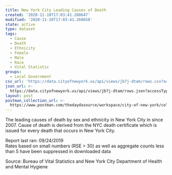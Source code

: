 ```yaml
---
title: New York City Leading Causes of Death
created: '2020-11-10T17:03:41.260647'
modified: '2020-11-10T17:03:41.260658'
state: active
type: dataset
tags:
  - Cause
  - Death
  - Ethnicity
  - Female
  - Male
  - Race
  - Vital Statistic
groups:
  - Local Government
csv_url: 'https://data.cityofnewyork.us/api/views/jb7j-dtam/rows.csv?accessType=DOWNLOAD'
json_url: >-
  https://data.cityofnewyork.us/api/views/jb7j-dtam/rows.json?accessType=DOWNLOAD
layout: post
postman_collection_url: >-
  https://www.postman.com/thedaydasource/workspace/city-of-new-york/collection/15909983-a93eadb0-32a0-426b-a455-0c92bad73912
---
```

The leading causes of death by sex and ethnicity in New York City in since 2007. Cause of death is derived from the NYC death certificate which is issued for every death that occurs in New York City.

</p>
Report last ran: 09/24/2019</br>
Rates based on small numbers (RSE > 30) as well as aggregate counts less than 5 have been suppressed in downloaded data</p>
Source: Bureau of Vital Statistics and  New York City Department of Health and Mental Hygiene
